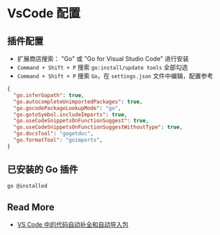 # VsCode 配置



## 插件配置

- 扩展商店搜索： "Go" 或 "Go for Visual Studio Code" 进行安装
- `Command + Shift + P` 搜索 `go:install/update tools` 全部勾选
- `Command + Shift + P` 搜索 `Go`，在 `settings.json` 文件中编辑，配置参考

```json
{
  "go.inferGopath": true,
  "go.autocompleteUnimportedPackages": true,
  "go.gocodePackageLookupMode": "go",
  "go.gotoSymbol.includeImports": true,
  "go.useCodeSnippetsOnFunctionSuggest": true,
  "go.useCodeSnippetsOnFunctionSuggestWithoutType": true,
  "go.docsTool": "gogetdoc",
  "go.formatTool": "goimports",
}
```



## 已安装的 Go 插件

```bash
go @installed 
```



## Read More

- [VS Code 中的代码自动补全和自动导入包](https://maiyang.me/post/2018-09-14-tips-vscode/)